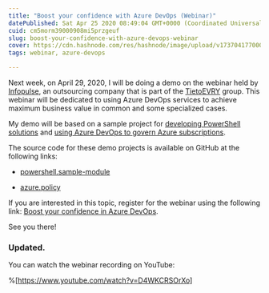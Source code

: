 ```yaml
---
title: "Boost your confidence with Azure DevOps (Webinar)"
datePublished: Sat Apr 25 2020 08:49:04 GMT+0000 (Coordinated Universal Time)
cuid: cm5morm39000908mi5przgeuf
slug: boost-your-confidence-with-azure-devops-webinar
cover: https://cdn.hashnode.com/res/hashnode/image/upload/v1737041770001/59a5dd23-b5f9-4b9c-b350-bcd32f463178.png
tags: webinar, azure-devops

---
```


Next week, on April 29, 2020, I will be doing a demo on the webinar held by [Infopulse](https://www.linkedin.com/company/infopulse/), an outsourcing company that is part of the [TietoEVRY](https://www.linkedin.com/company/tietoevry/) group. This webinar will be dedicated to using Azure DevOps services to achieve maximum business value in common and some specialized cases.

My demo will be based on a sample project for [developing PowerShell solutions](https://andrewmatveychuk.com/a-sample-ci-cd-pipeline-for-powershell-module) and [using Azure DevOps to govern Azure subscriptions](https://andrewmatveychuk.com/how-to-deploy-azure-policy-from-an-azure-devops-pipeline).

The source code for these demo projects is available on GitHub at the following links:

* [powershell.sample-module](https://github.com/andrewmatveychuk/powershell.sample-module)
    
* [azure.policy](https://github.com/andrewmatveychuk/azure.policy)
    

If you are interested in this topic, register for the webinar using the following link: [Boost your confidence in Azure DevOps](https://register.gotowebinar.com/register/6007194278578697740).

See you there!

### Updated.

You can watch the webinar recording on YouTube:

%[https://www.youtube.com/watch?v=D4WKCRSOrXo]